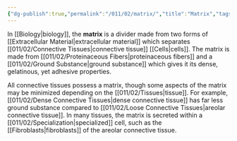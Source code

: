 ```yaml
---
{"dg-publish":true,"permalink":"/011/02/matrix/","title":"Matrix","tags":["BIOL422"],"created":"2024-09-26T13:45:04.102-07:00","updated":"2024-09-26T15:21:09.071-07:00"}
---
```


In [[Biology\|biology]], the **matrix** is a divider made from two forms of [[Extracellular Material\|extracellular material]] which separates [[011/02/Connective Tissues\|connective tissue]] [[Cells\|cells]]. The matrix is made from [[011/02/Proteinaceous Fibers\|proteinaceous fibers]] and a [[011/02/Ground Substance\|ground substance]] which gives it its dense, gelatinous, yet adhesive properties.

All connective tissues possess a matrix, though some aspects of the matrix may be minimized depending on the [[011/02/Tissues\|tissue]]. For example, [[011/02/Dense Connective Tissues\|dense connective tissue]] has far less ground substance compared to [[011/02/Loose Connective Tissues\|areolar connective tissue]]. In many tissues, the matrix is secreted within a [[011/02/Specialization\|specialized]] cell, such as the [[Fibroblasts\|fibroblasts]] of the areolar connective tissue.